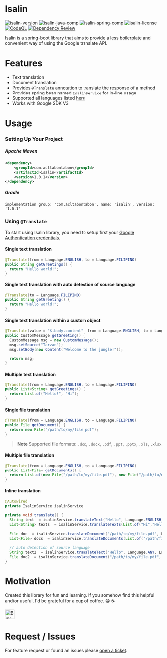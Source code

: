 # Isalin

![isalin-version](https://img.shields.io/badge/version-1.0.1-blue)
![isalin-java-comp](https://img.shields.io/badge/java-17%2B-blue)
![isalin-spring-comp](https://img.shields.io/badge/spring--boot-3.x-blue)
![isalin-license](https://img.shields.io/github/license/acltabontabon/isalin)
[![CodeQL](https://github.com/acltabontabon/isalin/actions/workflows/codeql.yml/badge.svg)](https://github.com/acltabontabon/isalin/actions/workflows/codeql.yml)
[![Dependency Review](https://github.com/acltabontabon/isalin/actions/workflows/dependency-review.yml/badge.svg)](https://github.com/acltabontabon/isalin/actions/workflows/dependency-review.yml)

Isalin is a spring-boot library that aims to provide a less boilerplate and convenient way of using the Google translate API.

# Features
- Text translation
- Document translation
- Provides `@Translate` annotation to translate the response of a method
- Provides spring bean named `IsalinService` for in-line usage
- Supported all languages listed [here](https://cloud.google.com/translate/docs/languages)
- Works with Google SDK V3

# Usage

### Setting Up Your Project
##### Apache Maven 
```xml
<dependency>
    <groupId>com.acltabontabon</groupId>
    <artifactId>isalin</artifactId>
    <version>1.0.1</version>
</dependency>
```

##### Gradle
```
implementation group: 'com.acltabontabon', name: 'isalin', version: '1.0.1'
```

### Using `@Translate`

To start using Isalin library, you need to setup first your [Google Authentication credentials](https://cloud.google.com/docs/authentication/provide-credentials-adc).

#### Single text translation
```java
@Translate(from = Language.ENGLISH, to = Language.FILIPINO)
public String getGreetings() {
  return "Hello world!";
}
```

#### Single text translation with auto detection of source language
```java
@Translate(to = Language.FILIPINO)
public String getGreeting() {
  return "Hello world!";
}
```

#### Single text translation within a custom object
```java
@Translate(value = "$.body.content", from = Language.ENGLISH, to = Language.FILIPINO)
public CustomMessage getGreeting() {
  CustomMessage msg = new CustomMessage();
  msg.setSource("Tarzan");
  msg.setBody(new Content("Welcome to the jungle!"));

  return msg;
}
```

#### Multiple text translation
```java
@Translate(from = Language.ENGLISH, to = Language.FILIPINO)
public List<String> getGreetings() {
  return List.of("Hello!", "Hi");
}
```

#### Single file translation
```java
@Translate(from = Language.ENGLISH, to = Language.FILIPINO)
public File getDocument() {
  return new File("/path/to/my/file.pdf");
}
```

> **Note**
> Supported file formats: `.doc`, `.docx`, `.pdf`, `.ppt`, `.pptx`, `.xls`, `.xlsx`

#### Multiple file translation
```java
@Translate(from = Language.ENGLISH, to = Language.FILIPINO)
public List<File> getDocuments() {
  return List.of(new File("/path/to/my/file.pdf"), new File("/path/to/my/file2.pdf"));
}
```


#### Inline translation
```java
@Autowired
private IsalinService isalinService;
    
private void translate() {
  String text  = isalinService.translateText("Hello", Language.ENGLISH, Language.FILIPINO);
  List<String> texts  = isalinService.translateTexts(List.of("Hi","Hello"), Language.ENGLISH, Language.FILIPINO);
  
  File doc  = isalinService.translateDocument("/path/to/my/file.pdf", Language.ENGLISH, Language.FILIPINO);
  List<File> docs  = isalinService.translateDocuments(List.of("/path/file.ppt","/path/file.pdf"), Language.ENGLISH, Language.FILIPINO);
  
  // auto detection of source language
  String text2  = isalinService.translateText("Hello", Language.ANY, Language.FILIPINO);
  File doc2  = isalinService.translateDocument("/path/to/my/file.pdf", Language.ANY, Language.FILIPINO);
}
 ```

# Motivation
Created this library for fun and learning. If you somehow find this helpful and/or useful, I'd be grateful for a cup of coffee. :grin: :coffee:


<a href='https://ko-fi.com/acltabontabon' target='_blank'><img style='height:30px;' src='https://az743702.vo.msecnd.net/cdn/kofi3.png?v=1' border='0' alt='Buy Me a Coffee at ko-fi.com'></a>

# Request / Issues
For feature request or found an issues please [open a ticket](https://github.com/acltabontabon/isalin/issues).
